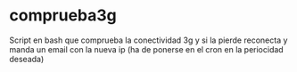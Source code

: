 # comprueba3g
Script en bash que comprueba la conectividad 3g y si la pierde reconecta y manda un email con la nueva ip (ha de ponerse en el cron en la periocidad deseada)
